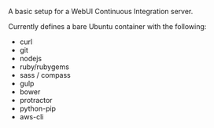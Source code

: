 A basic setup for a WebUI Continuous Integration server.

Currently defines a bare Ubuntu container with the following:
- curl
- git
- nodejs
- ruby/rubygems
- sass / compass
- gulp
- bower
- protractor
- python-pip
- aws-cli